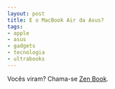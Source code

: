```yaml
---
layout: post
title: E o MacBook Air da Asus?
tags:
- apple
- asus
- gadgets
- tecnologia
- ultrabooks
---
```


Vocês viram? Chama-se [Zen Book](http://zenbook.asus.com/).
